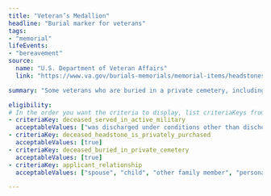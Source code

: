 ```yaml
---
title: "Veteran’s Medallion"
headline: "Burial marker for veterans"
tags: 
- "memorial"
lifeEvents: 
- "bereavement"
source:
  name: "U.S. Department of Veteran Affairs"
  link: "https://www.va.gov/burials-memorials/memorial-items/headstones-markers-medallions/"

summary: "Some veterans who are buried in a private cemetery, including veterans of the National Guard, may be eligible for a headstone medallion or grave marker and Presidential Memorial Certificate."

eligibility:
# In the order you want the criteria to display, list criteriaKeys from the csv here, each followed by a comma-separated list of which values indicate eligibility for that criteria. Wrap individual values in quotes if they have inner commas.
- criteriaKey: deceased_served_in_active_military
  acceptableValues: ["was discharged under conditions other than dischonorable", "died while on active duty"]
- criteriaKey: deceased_headstone_is_privately_purchased
  acceptableValues: [true]
- criteriaKey: deceased_buried_in_private_cemetery
  acceptableValues: [true]
- criteriaKey: applicant_relationship
  acceptableValues: ["spouse", "child", "other family member", "personal or official representative"]

---
```

